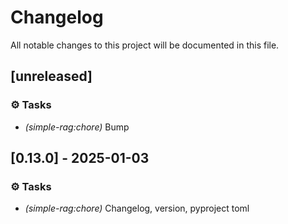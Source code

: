 # Changelog

All notable changes to this project will be documented in this file.

## [unreleased]

### ⚙️ Tasks

- *(simple-rag:chore)* Bump

## [0.13.0] - 2025-01-03

### ⚙️ Tasks

- *(simple-rag:chore)* Changelog, version, pyproject toml

<!-- generated by git-cliff -->
